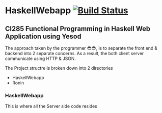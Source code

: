 # HaskellWebapp  [![Build Status](https://travis-ci.org/Lxrd-AJ/HaskellWebapp.svg?branch=master)](https://travis-ci.org/Lxrd-AJ/HaskellWebapp)
## CI285 Functional Programming in Haskell Web Application using Yesod
The approach taken by the programmer 😎😎, is to separate the front end & backend into 2 separate concerns.
As a result, the both client server communicate using HTTP & JSON. 

The Project structre is broken down into 2 directories
* HaskellWebapp
* Ronin

### HaskellWebapp
This is where all the Server side code resides


